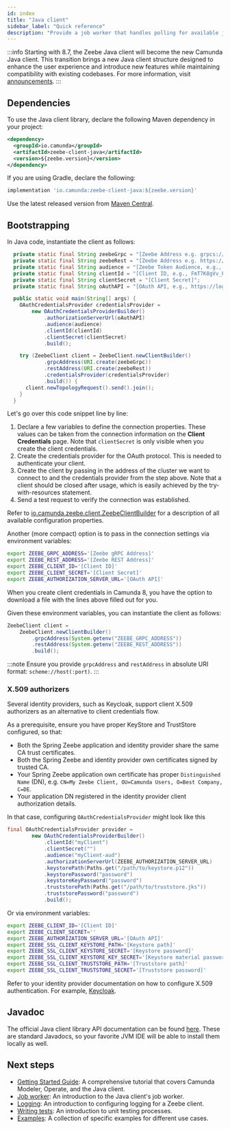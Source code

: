 ```yaml
---
id: index
title: "Java client"
sidebar_label: "Quick reference"
description: "Provide a job worker that handles polling for available jobs, use SLF4J for logging useful notes, and more."
---
```


:::info
Starting with 8.7, the Zeebe Java client will become the new Camunda Java client. This transition brings a new Java client structure designed to enhance the user experience and introduce new features while maintaining compatibility with existing codebases.
For more information, visit [announcements](/reference/announcements-release-notes/870.md#zeebe-java-client).
:::

## Dependencies

To use the Java client library, declare the following Maven dependency in your project:

```xml
<dependency>
  <groupId>io.camunda</groupId>
  <artifactId>zeebe-client-java</artifactId>
  <version>${zeebe.version}</version>
</dependency>
```

If you are using Gradle, declare the following:

```groovy
implementation 'io.camunda:zeebe-client-java:${zeebe.version}'
```

Use the latest released version from [Maven Central](https://search.maven.org/artifact/io.camunda/zeebe-client-java).

## Bootstrapping

In Java code, instantiate the client as follows:

```java
  private static final String zeebeGrpc = "[Zeebe Address e.g. grpcs://f887f1a6-7c2b-48ce-809a-e11e5a6ba31a.dsm-1.zeebe.camunda.io:443]";
  private static final String zeebeRest = "[Zeebe Address e.g. https://dsm-1.zeebe.camunda.io/f887f1a6-7c2b-48ce-809a-e11e5a6ba31a]";
  private static final String audience = "[Zeebe Token Audience, e.g., zeebe.camunda.io]";
  private static final String clientId = "[Client ID, e.g., FmT7K8gVv_FcwiUhc8U-fAJ9wph0Kn~P]";
  private static final String clientSecret = "[Client Secret]";
  private static final String oAuthAPI = "[OAuth API, e.g., https://login.cloud.camunda.io/oauth/token] ";

  public static void main(String[] args) {
    OAuthCredentialsProvider credentialsProvider =
        new OAuthCredentialsProviderBuilder()
            .authorizationServerUrl(oAuthAPI)
            .audience(audience)
            .clientId(clientId)
            .clientSecret(clientSecret)
            .build();

    try (ZeebeClient client = ZeebeClient.newClientBuilder()
            .grpcAddress(URI.create(zeebeGrpc))
            .restAddress(URI.create(zeebeRest))
            .credentialsProvider(credentialsProvider)
            .build()) {
      client.newTopologyRequest().send().join();
    }
  }
```

Let's go over this code snippet line by line:

1. Declare a few variables to define the connection properties. These values can be taken from the connection information on the **Client Credentials** page. Note that `clientSecret` is only visible when you create the client credentials.
2. Create the credentials provider for the OAuth protocol. This is needed to authenticate your client.
3. Create the client by passing in the address of the cluster we want to connect to and the credentials provider from the step above. Note that a client should be closed after usage, which is easily achieved by the try-with-resources statement.
4. Send a test request to verify the connection was established.

Refer to [io.camunda.zeebe.client.ZeebeClientBuilder](https://javadoc.io/doc/io.camunda/zeebe-client-java/latest/io/camunda/zeebe/client/ZeebeClientBuilder.html) for a description of all available configuration properties.

Another (more compact) option is to pass in the connection settings via environment variables:

```bash
export ZEEBE_GRPC_ADDRESS='[Zeebe gRPC Address]'
export ZEEBE_REST_ADDRESS='[Zeebe REST Address]'
export ZEEBE_CLIENT_ID='[Client ID]'
export ZEEBE_CLIENT_SECRET='[Client Secret]'
export ZEEBE_AUTHORIZATION_SERVER_URL='[OAuth API]'
```

When you create client credentials in Camunda 8, you have the option to download a file with the lines above filled out for you.

Given these environment variables, you can instantiate the client as follows:

```java
ZeebeClient client =
    ZeebeClient.newClientBuilder()
        .grpcAddress(System.getenv("ZEEBE_GRPC_ADDRESS"))
        .restAddress(System.getenv("ZEEBE_REST_ADDRESS"))
        .build();
```

:::note
Ensure you provide `grpcAddress` and `restAddress` in absolute URI format: `scheme://host(:port)`.
:::

### X.509 authorizers

Several identity providers, such as Keycloak, support client X.509 authorizers as an alternative to client credentials flow.

As a prerequisite, ensure you have proper KeyStore and TrustStore configured, so that:

- Both the Spring Zeebe application and identity provider share the same CA trust certificates.
- Both the Spring Zeebe and identity provider own certificates signed by trusted CA.
- Your Spring Zeebe application own certificate has proper `Distinguished Name` (DN), e.g.
  `CN=My Zeebe Client, OU=Camunda Users, O=Best Company, C=DE`.
- Your application DN registered in the identity provider client authorization details.

In that case, configuring `OAuthCredentialsProvider` might look like this

```java
final OAuthCredentialsProvider provider =
        new OAuthCredentialsProviderBuilder()
            .clientId("myClient")
            .clientSecret("")
            .audience("myClient-aud")
            .authorizationServerUrl(ZEEBE_AUTHORIZATION_SERVER_URL)
            .keystorePath(Paths.get("/path/to/keystore.p12"))
            .keystorePassword("password")
            .keystoreKeyPassword("password")
            .truststorePath(Paths.get("/path/to/truststore.jks"))
            .truststorePassword("password")
            .build();
```

Or via environment variables:

```bash
export ZEEBE_CLIENT_ID='[Client ID]'
export ZEEBE_CLIENT_SECRET=''
export ZEEBE_AUTHORIZATION_SERVER_URL='[OAuth API]'
export ZEEBE_SSL_CLIENT_KEYSTORE_PATH='[Keystore path]'
export ZEEBE_SSL_CLIENT_KEYSTORE_SECRET='[Keystore password]'
export ZEEBE_SSL_CLIENT_KEYSTORE_KEY_SECRET='[Keystore material password]'
export ZEEBE_SSL_CLIENT_TRUSTSTORE_PATH='[Truststore path]'
export ZEEBE_SSL_CLIENT_TRUSTSTORE_SECRET='[Truststore password]'
```

Refer to your identity provider documentation on how to configure X.509 authentication. For example, [Keycloak](https://www.keycloak.org/server/mutual-tls).

## Javadoc

The official Java client library API documentation can be found [here](https://javadoc.io/doc/io.camunda/zeebe-client-java). These are standard Javadocs, so your favorite JVM IDE will be able to install them locally as well.

## Next steps

- [Getting Started Guide](https://github.com/camunda/camunda-platform-get-started): A comprehensive tutorial that covers Camunda Modeler, Operate, and the Java client.
- [Job worker](job-worker.md): An introduction to the Java client's job worker.
- [Logging](logging.md): An introduction to configuring logging for a Zeebe client.
- [Writing tests](zeebe-process-test.md): An introduction to unit testing processes.
- [Examples](apis-tools/java-client-examples/index.md): A collection of specific examples for different use cases.
